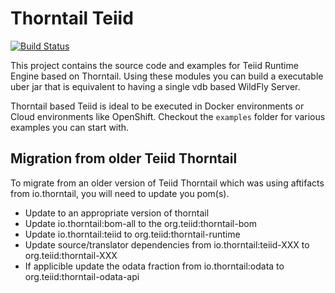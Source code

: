 # Thorntail Teiid

[![Build Status](https://travis-ci.org/teiid/teiid-thorntail.svg?branch=master)](https://travis-ci.org/teiid/teiid-thorntail)

This project contains the source code and examples for Teiid Runtime Engine based on Thorntail. Using these modules you can build a executable uber jar that is equivalent to having a single vdb based WildFly Server.

Thorntail based Teiid is ideal to be executed in Docker environments or Cloud environments like OpenShift. Checkout the `examples` folder for various examples you can start with.

## Migration from older Teiid Thorntail

To migrate from an older version of Teiid Thorntail which was using aftifacts from io.thorntail, you will need to update you pom(s).

- Update to an appropriate version of thorntail
- Update io.thorntail:bom-all to the org.teiid:thorntail-bom
- Update io.thorntail:teiid to org.teiid:thorntail-runtime
- Update source/translator dependencies from io.thorntail:teiid-XXX to org.teiid:thorntail-XXX
- If applicible update the odata fraction from io.thorntail:odata to org.teiid:thorntail-odata-api


 
